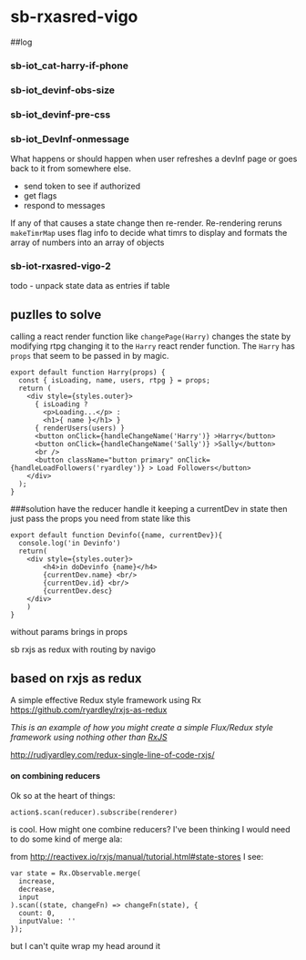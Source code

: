 # sb-rxasred-vigo

##log
### sb-iot_cat-harry-if-phone
### sb-iot_devinf-obs-size
### sb-iot_devinf-pre-css
### sb-iot_DevInf-onmessage
What happens or should happen when user refreshes a devInf page or goes back to it from somewhere else. 

- send token to see if authorized
- get flags
- respond to messages

If any of that causes a state change then re-render. Re-rendering reruns `makeTimrMap` uses flag info to decide what timrs to display and formats the array of numbers into an array of objects 
### sb-iot-rxasred-vigo-2
todo - unpack state data as entries if table

## puzlles to solve
calling a react render function like `changePage(Harry)` changes the state by modifying rtpg changing it to the `Harry` react render function. The `Harry` has `props` that seem to be passed in by magic.

    export default function Harry(props) {
      const { isLoading, name, users, rtpg } = props;
      return (
        <div style={styles.outer}>
          { isLoading ?
            <p>Loading...</p> :
            <h1>{ name }</h1> }
          { renderUsers(users) }
          <button onClick={handleChangeName('Harry')} >Harry</button>
          <button onClick={handleChangeName('Sally')} >Sally</button>
          <br />
          <button className="button primary" onClick={handleLoadFollowers('ryardley')} > Load Followers</button>
        </div>
      );
    }
###solution
have the reducer handle it keeping a currentDev in state then just pass the props you need from state like this

    export default function Devinfo({name, currentDev}){
      console.log('in Devinfo')
      return(
        <div style={styles.outer}>
            <h4>in doDevinfo {name}</h4>
            {currentDev.name} <br/>
            {currentDev.id} <br/>
            {currentDev.desc}
        </div>
        )
    }



without params brings in props


sb rxjs as redux with routing by navigo

## based on rxjs as redux 

A simple effective Redux style framework using Rx https://github.com/ryardley/rxjs-as-redux

*This is an example of how you might create a simple Flux/Redux style framework using nothing other than [RxJS](http://reactivex.io/rxjs)*

http://rudiyardley.com/redux-single-line-of-code-rxjs/

#### on combining reducers
Ok so at the heart of things:

    action$.scan(reducer).subscribe(renderer) 

is cool. How might one combine reducers? I've been thinking I would need to do some kind of merge ala:    

from http://reactivex.io/rxjs/manual/tutorial.html#state-stores I see:

    var state = Rx.Observable.merge(
      increase,
      decrease,
      input
    ).scan((state, changeFn) => changeFn(state), {
      count: 0,
      inputValue: ''
    });

but I can't quite wrap my head around it


